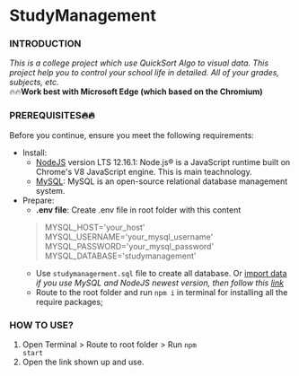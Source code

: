 # StudyManagement

### INTRODUCTION

*This is a college project which use QuickSort Algo to visual data. This project help you to control your school life in detailed.
All of your grades, subjects, etc.*<br>
🔥🔥**Work best with Microsoft Edge (which based on the Chromium)**

### PREREQUISITES🔥🔥

Before you continue, ensure you meet the following requirements:
- Install:
  - [NodeJS](https://nodejs.org/en/) version LTS 12.16.1: Node.js® is a JavaScript runtime built on Chrome's V8 JavaScript engine. This is main teachnology.
  - [MySQL](https://www.mysql.com/): MySQL is an open-source relational database management system.
- Prepare:
  - **.env file**: Create .env file in root folder with this content
  >MYSQL_HOST='your_host'<br>
  >MYSQL_USERNAME='your_mysql_username'<br>
  >MYSQL_PASSWORD='your_mysql_password'<br>
  >MYSQL_DATABASE='studymanagement'<br>
  - Use <code>studymanagerment.sql</code> file to create all database. Or [import data](https://www.digitalocean.com/community/tutorials/how-to-import-and-export-databases-in-mysql-or-mariadb)<br>
  *if you use MySQL and NodeJS newest version, then follow this [link](https://stackoverflow.com/questions/50373427/node-js-cant-authenticate-to-mysql-8-0)*
  - Route to the root folder and run <code>npm i</code> in terminal for installing all the require packages;
 
 ### HOW TO USE?
 1. Open Terminal > Route to root folder > Run <code>npm start</code>
 2. Open the link shown up and use.
 
 
